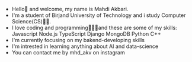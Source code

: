 - Hello👋 and welcome, my name is Mahdi Akbari.
- I'm a student of Birjand University of Technology and i study Computer Science(CS)👨‍💼.
- I love coding and programming👩‍💻😍and these are some of my skills:
    Javascript
    Node.js
    TypeScript
    Django
    MongoDB
    Python
    C++
- I'm currently focusing on my bakend-developing skills
- I'm intrested in learning anything about AI and data-science
- You can contact me by mhd_akv on instagram
<!---
AkbariMahdi/AkbariMahdi is a ✨ special ✨ repository because its `README.md` (this file) appears on your GitHub profile.
You can click the Preview link to take a look at your changes.
--->
